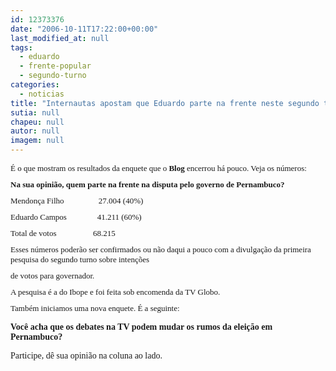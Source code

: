 ```yaml
---
id: 12373376
date: "2006-10-11T17:22:00+00:00"
last_modified_at: null
tags:
  - eduardo
  - frente-popular
  - segundo-turno
categories:
  - noticias
title: "Internautas apostam que Eduardo parte na frente neste segundo turno"
sutia: null
chapeu: null
autor: null
imagem: null
---
```

<p><FONT size=1></p>
<p><P><FONT face=Verdana size=2>É o que mostram os resultados da enquete que o <STRONG>Blog</STRONG> encerrou há pouco. Veja os números:</FONT></P></p>
<p><P><FONT face=Verdana size=2><STRONG>Na sua opinião, quem parte na frente na disputa pelo governo de Pernambuco?</STRONG></FONT></P></p>
<p><P><FONT face=Verdana size=2>Mendonça Filho&nbsp;&nbsp;&nbsp;&nbsp;&nbsp;&nbsp;&nbsp;&nbsp;&nbsp;&nbsp;&nbsp;&nbsp;&nbsp;&nbsp;&nbsp;&nbsp; 27.004 (40%)</FONT></P></p>
<p><P><FONT face=Verdana size=2>Eduardo Campos&nbsp;&nbsp;&nbsp;&nbsp;&nbsp;&nbsp;&nbsp;&nbsp;&nbsp;&nbsp;&nbsp;&nbsp;&nbsp;&nbsp; 41.211 (60%)</FONT></P></p>
<p><P><FONT face=Verdana size=2>Total de votos&nbsp;&nbsp;&nbsp;&nbsp;&nbsp;&nbsp;&nbsp;&nbsp;&nbsp;&nbsp;&nbsp;&nbsp;&nbsp;&nbsp;&nbsp;&nbsp;&nbsp; 68.215</FONT></P></p>
<p><P><FONT face=Verdana size=2>Esses números poderão ser confirmados ou não daqui a pouco com a divulgação da primeira pesquisa do segundo turno sobre intenções</p>
<p> de votos para governador.</FONT></P></p>
<p><P><FONT face=Verdana size=2>A pesquisa é a do Ibope e foi feita sob encomenda da TV Globo.</FONT></P></p>
<p><P><FONT face=Verdana size=2>Também iniciamos uma nova enquete. É a seguinte:</FONT></P></FONT></p>
<p><P><FONT face=Verdana><STRONG>Você acha que os debates na TV podem mudar os rumos da eleição em Pernambuco?</STRONG></FONT></P></p>
<p><P><FONT face=Verdana>Participe, dê sua opinião na coluna ao lado.</FONT></P> </p>
